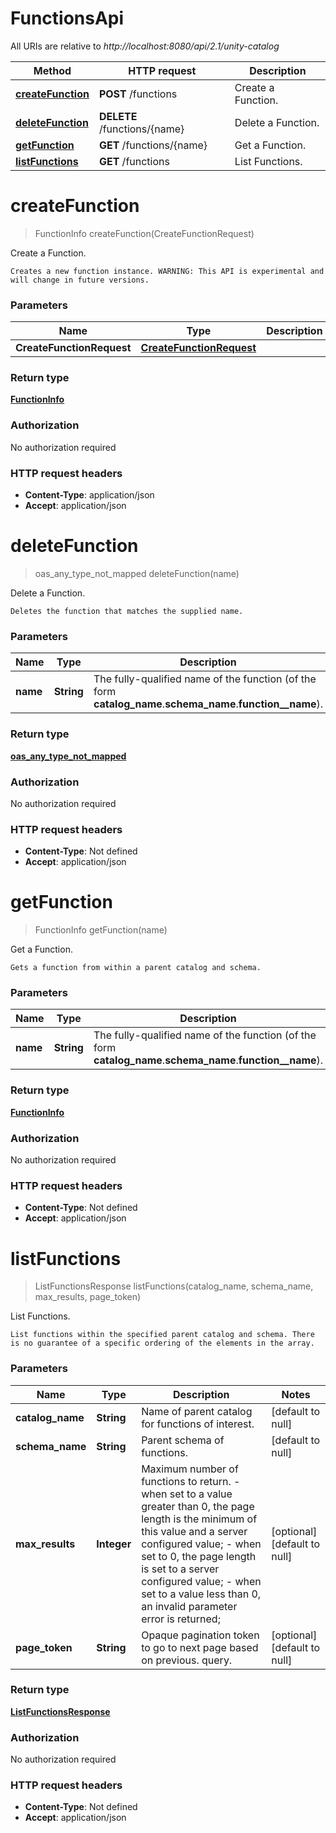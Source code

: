 # FunctionsApi

All URIs are relative to *http://localhost:8080/api/2.1/unity-catalog*

| Method | HTTP request | Description |
|------------- | ------------- | -------------|
| [**createFunction**](FunctionsApi.md#createFunction) | **POST** /functions | Create a Function. |
| [**deleteFunction**](FunctionsApi.md#deleteFunction) | **DELETE** /functions/{name} | Delete a Function. |
| [**getFunction**](FunctionsApi.md#getFunction) | **GET** /functions/{name} | Get a Function. |
| [**listFunctions**](FunctionsApi.md#listFunctions) | **GET** /functions | List Functions. |


<a name="createFunction"></a>
# **createFunction**
> FunctionInfo createFunction(CreateFunctionRequest)

Create a Function.

    Creates a new function instance. WARNING: This API is experimental and will change in future versions. 

### Parameters

|Name | Type | Description  | Notes |
|------------- | ------------- | ------------- | -------------|
| **CreateFunctionRequest** | [**CreateFunctionRequest**](../Models/CreateFunctionRequest.md)|  | [optional] |

### Return type

[**FunctionInfo**](../Models/FunctionInfo.md)

### Authorization

No authorization required

### HTTP request headers

- **Content-Type**: application/json
- **Accept**: application/json

<a name="deleteFunction"></a>
# **deleteFunction**
> oas_any_type_not_mapped deleteFunction(name)

Delete a Function.

    Deletes the function that matches the supplied name. 

### Parameters

|Name | Type | Description  | Notes |
|------------- | ------------- | ------------- | -------------|
| **name** | **String**| The fully-qualified name of the function (of the form __catalog_name__.__schema_name__.__function__name__). | [default to null] |

### Return type

[**oas_any_type_not_mapped**](../Models/AnyType.md)

### Authorization

No authorization required

### HTTP request headers

- **Content-Type**: Not defined
- **Accept**: application/json

<a name="getFunction"></a>
# **getFunction**
> FunctionInfo getFunction(name)

Get a Function.

    Gets a function from within a parent catalog and schema. 

### Parameters

|Name | Type | Description  | Notes |
|------------- | ------------- | ------------- | -------------|
| **name** | **String**| The fully-qualified name of the function (of the form __catalog_name__.__schema_name__.__function__name__). | [default to null] |

### Return type

[**FunctionInfo**](../Models/FunctionInfo.md)

### Authorization

No authorization required

### HTTP request headers

- **Content-Type**: Not defined
- **Accept**: application/json

<a name="listFunctions"></a>
# **listFunctions**
> ListFunctionsResponse listFunctions(catalog\_name, schema\_name, max\_results, page\_token)

List Functions.

    List functions within the specified parent catalog and schema. There is no guarantee of a specific ordering of the elements in the array. 

### Parameters

|Name | Type | Description  | Notes |
|------------- | ------------- | ------------- | -------------|
| **catalog\_name** | **String**| Name of parent catalog for functions of interest. | [default to null] |
| **schema\_name** | **String**| Parent schema of functions. | [default to null] |
| **max\_results** | **Integer**| Maximum number of functions to return. - when set to a value greater than 0, the page length is the minimum of this value and a server configured value; - when set to 0, the page length is set to a server configured value; - when set to a value less than 0, an invalid parameter error is returned;  | [optional] [default to null] |
| **page\_token** | **String**| Opaque pagination token to go to next page based on previous. query. | [optional] [default to null] |

### Return type

[**ListFunctionsResponse**](../Models/ListFunctionsResponse.md)

### Authorization

No authorization required

### HTTP request headers

- **Content-Type**: Not defined
- **Accept**: application/json

